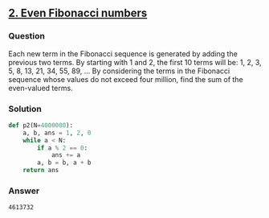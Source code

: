 ## **[2. Even Fibonacci numbers](https://projecteuler.net/problem=2)**

### Question
Each new term in the Fibonacci sequence is generated by adding the previous two terms. By starting with 1 and 2, the first 10 terms will be:
1, 2, 3, 5, 8, 13, 21, 34, 55, 89, ...
By considering the terms in the Fibonacci sequence whose values do not exceed four million, find the sum of the even-valued terms.


### Solution
```python
def p2(N=4000000):
    a, b, ans = 1, 2, 0
    while a < N:
        if a % 2 == 0:
            ans += a
        a, b = b, a + b
    return ans
```

### Answer 
`4613732`
